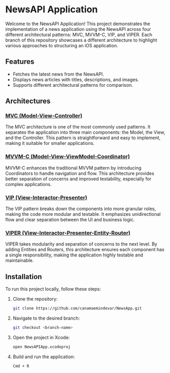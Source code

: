 # NewsAPI Application

Welcome to the NewsAPI Application! This project demonstrates the implementation of a news application using the NewsAPI across four different architectural patterns: MVC, MVVM-C, VIP, and VIPER. Each branch of this repository showcases a different architecture to highlight various approaches to structuring an iOS application.

## Features

- Fetches the latest news from the NewsAPI.
- Displays news articles with titles, descriptions, and images.
- Supports different architectural patterns for comparison.

## Architectures

### [MVC (Model-View-Controller)](https://github.com/canamaemindevar/NewsApp/tree/MVC)
The MVC architecture is one of the most commonly used patterns. It separates the application into three main components: the Model, the View, and the Controller. This pattern is straightforward and easy to implement, making it suitable for smaller applications.

### [MVVM-C (Model-View-ViewModel-Coordinator)](https://github.com/canamaemindevar/NewsApp/tree/MVVM-C)
MVVM-C enhances the traditional MVVM pattern by introducing Coordinators to handle navigation and flow. This architecture provides better separation of concerns and improved testability, especially for complex applications.

### [VIP (View-Interactor-Presenter)](https://github.com/canamaemindevar/NewsApp/tree/VIP)
The VIP pattern breaks down the components into more granular roles, making the code more modular and testable. It emphasizes unidirectional flow and clear separation between the UI and business logic.

### [VIPER (View-Interactor-Presenter-Entity-Router)](https://github.com/canamaemindevar/NewsApp/tree/viper)
VIPER takes modularity and separation of concerns to the next level. By adding Entities and Routers, this architecture ensures each component has a single responsibility, making the application highly testable and maintainable.

## Installation

To run this project locally, follow these steps:

1. Clone the repository:
   ```sh
   git clone https://github.com/canamaemindevar/NewsApp.git
2. Navigate to the desired branch:
   ```sh
   git checkout <branch-name>
3. Open the project in Xcode:
   ```sh
   open NewsAPIApp.xcodeproj
4. Build and run the application:
   ```sh
   Cmd + R
